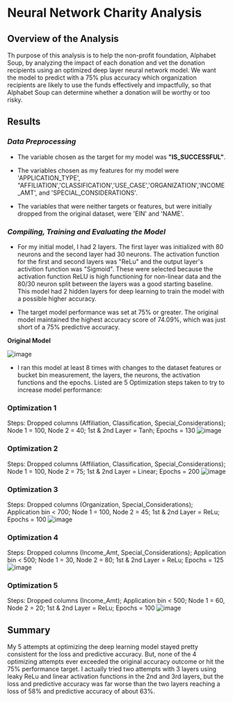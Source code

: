 # Neural Network Charity Analysis

## **Overview of the Analysis**
Th purpose of this analysis is to help the non-profit foundation, Alphabet Soup, by analyzing the impact of each donation and vet the donation recipients using an optimized deep layer neural network model.  We want the model to predict with a 75% plus accuracy which organization recipients are likely to use the funds effectively and impactfully, so that Alphabet Soup can determine whether a donation will be worthy or too risky.

## Results

### _Data Preprocessing_

* The variable chosen as the target for my model was **"IS_SUCCESSFUL"**.

* The variables chosen as my features for my model were 'APPLICATION_TYPE', "AFFILIATION','CLASSIFICATION','USE_CASE','ORGANIZATION','INCOME_AMT', and 'SPECIAL_CONSIDERATIONS'.

* The variables that were neither targets or features, but were initially dropped from the original dataset, were 'EIN' and 'NAME'.
 
### _Compiling, Training and Evaluating the Model_

* For my initial model, I had 2 layers.  The first layer was initialized with 80 neurons and the second layer had 30 neurons.  The activation function for the first and second layers was "ReLu" and the output layer's activition function was "Sigmoid".  These were selected because the activation function ReLU is high functioning for non-linear data and the 80/30 neuron split between the layers was a good starting baseline. This model had 2 hidden layers for deep learning to train the model with a possible higher accuracy.
 
* The target model performance was set at 75% or greater. The original model maintained the highest accuracy score of 74.09%, which was just short of a 75% predictive accuracy.
  
**Original Model**

![image](https://user-images.githubusercontent.com/79073778/131261617-aaf71f60-1e39-44f0-ba68-524a1acf325e.png)


* I ran this model at least 8 times with changes to the dataset features or bucket bin measurement, the layers, the neurons, the activation functions and the epochs.  Listed are 5 Optimization steps taken to try to increase model performance:
 
### Optimization 1
Steps: Dropped columns (Affiliation, Classification, Special_Considerations); Node 1 = 100, Node 2 = 40; 1st & 2nd Layer = Tanh; Epochs = 130
![image](https://user-images.githubusercontent.com/79073778/131261714-d0fa659f-8205-4d06-bc64-15bc60b2d889.png)


### Optimization 2
Steps: Dropped columns (Affiliation, Classification, Special_Considerations); Node 1 = 100, Node 2 = 75; 1st & 2nd Layer = Linear; Epochs = 200
![image](https://user-images.githubusercontent.com/79073778/131261821-c3d7cbd1-0ceb-487e-8903-93ac744c6b52.png)


### Optimization 3
Steps: Dropped columns (Organization, Special_Considerations); Application bin < 700; Node 1 = 100, Node 2 = 45; 1st & 2nd Layer = ReLu; Epochs = 100
![image](https://user-images.githubusercontent.com/79073778/131261981-02fa8219-8992-4e79-87e6-066498df0d1f.png)


### Optimization 4
Steps: Dropped columns (Income_Amt, Special_Considerations); Application bin < 500; Node 1 = 30, Node 2 = 80; 1st & 2nd Layer = ReLu; Epochs = 125
![image](https://user-images.githubusercontent.com/79073778/131261993-374b72b8-7b72-4947-bdb5-9c130ec4235c.png)


### Optimization 5
Steps: Dropped columns (Income_Amt); Application bin < 500; Node 1 = 60, Node 2 = 20; 1st & 2nd Layer = ReLu; Epochs = 100
![image](https://user-images.githubusercontent.com/79073778/131262039-80f535a9-3c76-4c78-8530-0b6d30c74e47.png)


## Summary

My 5 attempts at optimizing the deep learning model stayed pretty consistent for the loss and predictive accuracy.  But, none of the 4 optimizing attempts ever exceeded the original accuracy outcome or hit the 75% performance target.  I actually tried two attempts with 3 layers using leaky ReLu and linear activation functions in the 2nd and 3rd layers, but the loss and predictive accuracy was far worse than the two layers reaching a loss of 58% and predictive accuracy of about 63%.  
